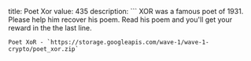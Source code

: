 title: Poet Xor
value: 435
description: ```
XOR was a famous poet of 1931. Please help him recover his poem. Read his poem and you'll get your reward in the the last line.
```
Poet XoR - `https://storage.googleapis.com/wave-1/wave-1-crypto/poet_xor.zip`